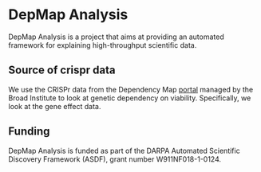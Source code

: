 # DepMap Analysis

DepMap Analysis is a project that aims at providing an automated framework 
for explaining high-throughput scientific data.

## Source of crispr data

We use the CRISPr data from the Dependency Map 
[portal](https://depmap.org/portal/) managed by the Broad Institute to look at
genetic dependency on viability. Specifically, we look at the gene effect data.

## Funding

DepMap Analysis is funded as part of the DARPA Automated Scientific Discovery 
Framework (ASDF), grant number W911NF018-1-0124.
